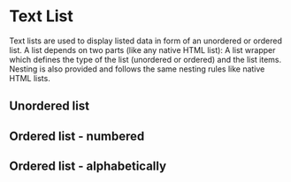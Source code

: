 # Text List

Text lists are used to display listed data in form of an unordered or ordered list. A list depends on two parts (like any native HTML list): A list wrapper which defines the type of the list (unordered or ordered) and the list items. Nesting is also provided and follows the same nesting rules like native HTML lists.

## Unordered list

<Playground :themeable="true">
  <template v-slot="{theme}">
    <p-text-list :theme="theme">
      <p-text-list-item>The quick brown fox jumps over the lazy dog</p-text-list-item>
      <p-text-list-item>The quick <a href="#">brown fox</a> jumps <b>over</b> the <strong>lazy</strong> dog
        <p-text-list :theme="theme">
          <p-text-list-item>The quick brown fox jumps over the lazy dog</p-text-list-item>
          <p-text-list-item>The quick brown fox jumps over the lazy dog, the lazy dog jumps over the quick brown fox</p-text-list-item>
            <p-text-list-item>The quick <a href="#">brown fox</a> jumps <b>over</b> the <strong>lazy</strong> dog
              <p-text-list :theme="theme">
                <p-text-list-item>The quick brown fox jumps over the lazy dog</p-text-list-item>
                <p-text-list-item>The quick brown fox jumps over the lazy dog, the lazy dog jumps over the quick brown fox</p-text-list-item>
              </p-text-list>
            </p-text-list-item>
        </p-text-list>
      </p-text-list-item>
      <p-text-list-item>The quick brown fox jumps over the lazy dog</p-text-list-item>
    </p-text-list>
  </template>
</Playground>

## Ordered list - numbered

<Playground :themeable="true">
  <template v-slot="{theme}">
    <p-text-list list-type="ordered" :theme="theme">
      <p-text-list-item>The quick brown fox jumps over the lazy dog</p-text-list-item>
      <p-text-list-item>The quick brown fox jumps over the lazy dog
        <p-text-list list-type="ordered" :theme="theme">
          <p-text-list-item>The quick brown fox jumps over the lazy dog</p-text-list-item>
          <p-text-list-item>The quick brown fox jumps over the lazy dog, the lazy dog jumps over the quick brown fox</p-text-list-item>
          <p-text-list-item>The quick brown fox jumps over the lazy dog
            <p-text-list list-type="ordered" :theme="theme">
              <p-text-list-item>The quick brown fox jumps over the lazy dog</p-text-list-item>
              <p-text-list-item>The quick brown fox jumps over the lazy dog</p-text-list-item>
            </p-text-list>
          </p-text-list-item>
        </p-text-list>
      </p-text-list-item>
      <p-text-list-item>The quick brown fox jumps over the lazy dog</p-text-list-item>
    </p-text-list>
  </template>
</Playground>

## Ordered list - alphabetically

<Playground :themeable="true">
  <template v-slot="{theme}">
    <p-text-list list-type="ordered" order-type="alphabetically" :theme="theme">
      <p-text-list-item>The quick brown fox jumps over the lazy dog</p-text-list-item>
      <p-text-list-item>The quick brown fox jumps over the lazy dog
        <p-text-list list-type="ordered" order-type="alphabetically" :theme="theme">
          <p-text-list-item>The quick brown fox jumps over the lazy dog, the lazy dog jumps over the quick brown fox</p-text-list-item>
          <p-text-list-item>The quick brown fox jumps over the lazy dog</p-text-list-item>
          <p-text-list-item>The quick brown fox jumps over the lazy dog
            <p-text-list list-type="ordered" order-type="alphabetically" :theme="theme">
              <p-text-list-item>The quick brown fox jumps over the lazy dog</p-text-list-item>
              <p-text-list-item>The quick brown fox jumps over the lazy dog</p-text-list-item>
            </p-text-list>
          </p-text-list-item>
        </p-text-list>
      </p-text-list-item>
      <p-text-list-item>The quick brown fox jumps over the lazy dog</p-text-list-item>
    </p-text-list>
  </template>
</Playground>



